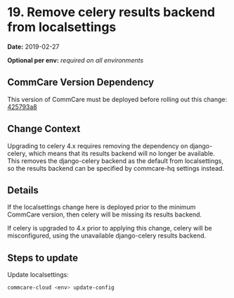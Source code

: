 # 19. Remove celery results backend from localsettings

**Date:** 2019-02-27

**Optional per env:** _required on all environments_


## CommCare Version Dependency
This version of CommCare must be deployed before rolling out this change:
[425793a8](https://github.com/dimagi/commcare-hq/commit/425793a8928910e993d3a6159ffd4a665d1fbfba)


## Change Context
Upgrading to celery 4.x requires removing the dependency on
django-celery, which means that its results backend will no
longer be available.  This removes the django-celery backend
as the default from localsettings, so the results backend can
be specified by commcare-hq settings instead.

## Details
If the localsettings change here is deployed prior to the
minimum CommCare version, then celery will be missing its
results backend.

If celery is upgraded to 4.x prior to applying this change,
celery will be misconfigured, using the unavailable
django-celery results backend.

## Steps to update
Update localsettings:
```bash
commcare-cloud <env> update-config
```
